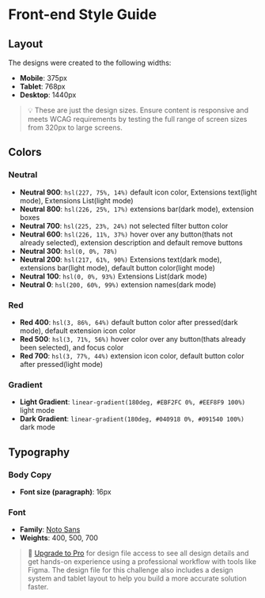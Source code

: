 # Front-end Style Guide

## Layout

The designs were created to the following widths:

- **Mobile**: 375px
- **Tablet**: 768px
- **Desktop**: 1440px

> 💡 These are just the design sizes. Ensure content is responsive and meets WCAG requirements by testing the full range of screen sizes from 320px to large screens.

## Colors

### Neutral

- **Neutral 900**: `hsl(227, 75%, 14%)` default icon color, Extensions text(light mode), Extensions List(light mode)
- **Neutral 800**: `hsl(226, 25%, 17%)` extensions bar(dark mode), extension boxes
- **Neutral 700**: `hsl(225, 23%, 24%)` not selected filter button color
- **Neutral 600**: `hsl(226, 11%, 37%)` hover over any button(thats not already selected), extension description and default remove buttons
- **Neutral 300**: `hsl(0, 0%, 78%)`
- **Neutral 200**: `hsl(217, 61%, 90%)` Extensions text(dark mode), extensions bar(light mode), default button color(light mode)
- **Neutral 100**: `hsl(0, 0%, 93%)` Extensions List(dark mode)
- **Neutral 0**: `hsl(200, 60%, 99%)` extension names(dark mode)

### Red

- **Red 400**: `hsl(3, 86%, 64%)` default button color after pressed(dark mode), default extension icon color
- **Red 500**: `hsl(3, 71%, 56%)` hover color over any button(thats already been selected), and focus color
- **Red 700**: `hsl(3, 77%, 44%)` extension icon color, default button color after pressed(light mode)

### Gradient

- **Light Gradient**: `linear-gradient(180deg, #EBF2FC 0%, #EEF8F9 100%)` light mode
- **Dark Gradient**: `linear-gradient(180deg, #040918 0%, #091540 100%)` dark mode

## Typography

### Body Copy

- **Font size (paragraph)**: 16px

### Font

- **Family**: [Noto Sans](https://fonts.google.com/noto/specimen/Noto+Sans)
- **Weights**: 400, 500, 700

> 💎 [Upgrade to Pro](https://www.frontendmentor.io/pro?ref=style-guide) for design file access to see all design details and get hands-on experience using a professional workflow with tools like Figma. The design file for this challenge also includes a design system and tablet layout to help you build a more accurate solution faster.
